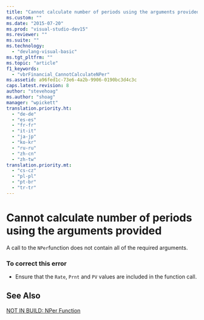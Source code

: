 ```yaml
---
title: "Cannot calculate number of periods using the arguments provided | Microsoft Docs"
ms.custom: ""
ms.date: "2015-07-20"
ms.prod: "visual-studio-dev15"
ms.reviewer: ""
ms.suite: ""
ms.technology: 
  - "devlang-visual-basic"
ms.tgt_pltfrm: ""
ms.topic: "article"
f1_keywords: 
  - "vbrFinancial_CannotCalculateNPer"
ms.assetid: a96fed1c-73e6-4a2b-9906-0190bc3d4c3c
caps.latest.revision: 8
author: "stevehoag"
ms.author: "shoag"
manager: "wpickett"
translation.priority.ht: 
  - "de-de"
  - "es-es"
  - "fr-fr"
  - "it-it"
  - "ja-jp"
  - "ko-kr"
  - "ru-ru"
  - "zh-cn"
  - "zh-tw"
translation.priority.mt: 
  - "cs-cz"
  - "pl-pl"
  - "pt-br"
  - "tr-tr"
---
```

# Cannot calculate number of periods using the arguments provided
A call to the `NPer`function does not contain all of the required arguments.  
  
### To correct this error  
  
-   Ensure that the `Rate`, `Prnt` and `PV` values are included in the function call.  
  
## See Also  
 [NOT IN BUILD: NPer Function](http://msdn.microsoft.com/en-us/56567d16-29f7-4928-b05f-b4cd56d4fd42)